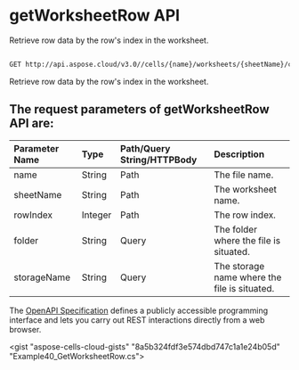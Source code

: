 # **getWorksheetRow API**

Retrieve row data by the row's index in the worksheet. 

```bash

GET http://api.aspose.cloud/v3.0//cells/{name}/worksheets/{sheetName}/cells/rows/{rowIndex}

```
Retrieve row data by the row's index in the worksheet.

## The request parameters of **getWorksheetRow** API are: 

| Parameter Name | Type | Path/Query String/HTTPBody | Description | 
| :- | :- | :- |:- | 
|name|String|Path|The file name.|
|sheetName|String|Path|The worksheet name.|
|rowIndex|Integer|Path|The row index.|
|folder|String|Query|The folder where the file is situated.|
|storageName|String|Query|The storage name where the file is situated.|


The [OpenAPI Specification](https://reference.aspose.cloud/cells/#/CellsController/GetWorksheetRow) defines a publicly accessible programming interface and lets you carry out REST interactions directly from a web browser.

<gist "aspose-cells-cloud-gists" "8a5b324fdf3e574dbd747c1a1e24b05d" "Example40_GetWorksheetRow.cs">

